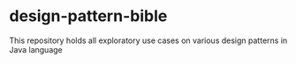 # design-pattern-bible
This repository holds all exploratory use cases on various design patterns in Java language 
